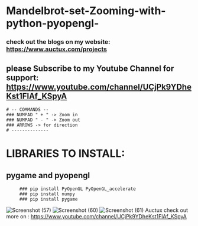 # Mandelbrot-set-Zooming-with-python-pyopengl-
### check out the blogs on my website: https://www.auctux.com/projects
## please Subscribe to my Youtube Channel for support: https://www.youtube.com/channel/UCjPk9YDheKst1FlAf_KSpyA

    # -- COMMANDS --
    ### NUMPAD " + " -> Zoom in
    ### NUMPAD " - " -> Zoom out
    ### ARROWS -> for direction
    # --------------

# LIBRARIES TO INSTALL:
 
 ## pygame and pyopengl
 
         ### pip install PyOpenGL PyOpenGL_accelerate
         ### pip install numpy
         ### pip install pygame

![Screenshot (57)](https://user-images.githubusercontent.com/48150537/116480277-a74be480-a89e-11eb-8e8c-486f3bcdf649.png)
![Screenshot (60)](https://user-images.githubusercontent.com/48150537/116480723-7fa94c00-a89f-11eb-838e-98bb2a6033d5.png)
![Screenshot (61)](https://user-images.githubusercontent.com/48150537/116480734-833cd300-a89f-11eb-9b95-7b1f789c218d.png)
Auctux
check out more on : https://www.youtube.com/channel/UCjPk9YDheKst1FlAf_KSpyA
